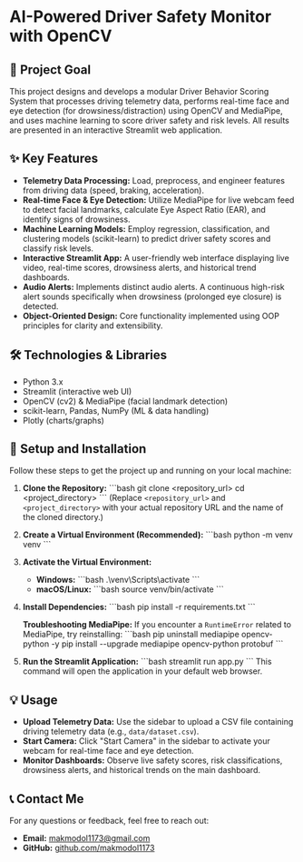 # AI-Powered Driver Safety Monitor with OpenCV

## 🎯 Project Goal
This project designs and develops a modular Driver Behavior Scoring System that processes driving telemetry data, performs real-time face and eye detection (for drowsiness/distraction) using OpenCV and MediaPipe, and uses machine learning to score driver safety and risk levels. All results are presented in an interactive Streamlit web application.

## ✨ Key Features
*   **Telemetry Data Processing:** Load, preprocess, and engineer features from driving data (speed, braking, acceleration).
*   **Real-time Face & Eye Detection:** Utilize MediaPipe for live webcam feed to detect facial landmarks, calculate Eye Aspect Ratio (EAR), and identify signs of drowsiness.
*   **Machine Learning Models:** Employ regression, classification, and clustering models (scikit-learn) to predict driver safety scores and classify risk levels.
*   **Interactive Streamlit App:** A user-friendly web interface displaying live video, real-time scores, drowsiness alerts, and historical trend dashboards.
*   **Audio Alerts:** Implements distinct audio alerts. A continuous high-risk alert sounds specifically when drowsiness (prolonged eye closure) is detected.
*   **Object-Oriented Design:** Core functionality implemented using OOP principles for clarity and extensibility.

## 🛠️ Technologies & Libraries
*   Python 3.x
*   Streamlit (interactive web UI)
*   OpenCV (cv2) & MediaPipe (facial landmark detection)
*   scikit-learn, Pandas, NumPy (ML & data handling)
*   Plotly (charts/graphs)

## 🚀 Setup and Installation

Follow these steps to get the project up and running on your local machine:

1.  **Clone the Repository:**
    \`\`\`bash
    git clone <repository_url>
    cd <project_directory>
    \`\`\`
    (Replace `<repository_url>` and `<project_directory>` with your actual repository URL and the name of the cloned directory.)

2.  **Create a Virtual Environment (Recommended):**
    \`\`\`bash
    python -m venv venv
    \`\`\`

3.  **Activate the Virtual Environment:**
    *   **Windows:**
        \`\`\`bash
        .\venv\Scripts\activate
        \`\`\`
    *   **macOS/Linux:**
        \`\`\`bash
        source venv/bin/activate
        \`\`\`

4.  **Install Dependencies:**
    \`\`\`bash
    pip install -r requirements.txt
    \`\`\`

    **Troubleshooting MediaPipe:**
    If you encounter a `RuntimeError` related to MediaPipe, try reinstalling:
    \`\`\`bash
    pip uninstall mediapipe opencv-python -y
    pip install --upgrade mediapipe opencv-python protobuf
    \`\`\`

5.  **Run the Streamlit Application:**
    \`\`\`bash
    streamlit run app.py
    \`\`\`
    This command will open the application in your default web browser.

## 💡 Usage
*   **Upload Telemetry Data:** Use the sidebar to upload a CSV file containing driving telemetry data (e.g., `data/dataset.csv`).
*   **Start Camera:** Click "Start Camera" in the sidebar to activate your webcam for real-time face and eye detection.
*   **Monitor Dashboards:** Observe live safety scores, risk classifications, drowsiness alerts, and historical trends on the main dashboard.

## 📞 Contact Me
For any questions or feedback, feel free to reach out:
*   **Email:** [makmodol1173@gmail.com](mailto:makmodol1173@gmail.com)
*   **GitHub:** [github.com/makmodol1173](https://github.com/makmodol1173)
